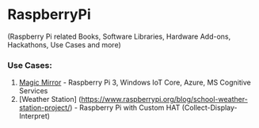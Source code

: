 # RaspberryPi 
(Raspberry Pi related Books, Software Libraries, Hardware Add-ons, Hackathons, Use Cases and more) 

### Use Cases:
1. [Magic Mirror](https://blogs.windows.com/msedgedev/2016/05/31/magic-mirror-hosted-web-app/) - Raspberry Pi 3, Windows IoT Core, Azure, MS Cognitive Services
2.  [Weather Station] (https://www.raspberrypi.org/blog/school-weather-station-project/) - Raspberry Pi with Custom HAT (Collect-Display-Interpret)

